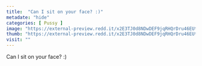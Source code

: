 ```yaml
---
title:  "Can I sit on your face? :)"
metadate: "hide"
categories: [ Pussy ]
image: "https://external-preview.redd.it/x2E3TJ0d8NDwDEF9jqRHQrDru46EUtZtNN6D0u__Tm4.jpg?auto=webp&s=36056c560a5b61b6ee7d17fbbc29275e99b15790"
thumb: "https://external-preview.redd.it/x2E3TJ0d8NDwDEF9jqRHQrDru46EUtZtNN6D0u__Tm4.jpg?width=1080&crop=smart&auto=webp&s=1f88598ae32f2ed0700422d3aec015fcc9a2ff41"
visit: ""
---
```

Can I sit on your face? :)
